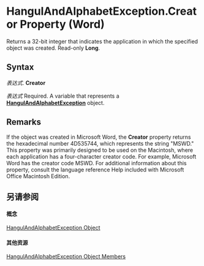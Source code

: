 
# HangulAndAlphabetException.Creator Property (Word)

Returns a 32-bit integer that indicates the application in which the specified object was created. Read-only  **Long**.


## Syntax

 _表达式_. **Creator**

 _表达式_ Required. A variable that represents a **[HangulAndAlphabetException](f383505b-1f98-117c-e170-606403ad1508.md)** object.


## Remarks

If the object was created in Microsoft Word, the  **Creator** property returns the hexadecimal number 4D535744, which represents the string "MSWD." This property was primarily designed to be used on the Macintosh, where each application has a four-character creator code. For example, Microsoft Word has the creator code MSWD. For additional information about this property, consult the language reference Help included with Microsoft Office Macintosh Edition.


## 另请参阅


#### 概念


[HangulAndAlphabetException Object](f383505b-1f98-117c-e170-606403ad1508.md)
#### 其他资源


[HangulAndAlphabetException Object Members](http://msdn.microsoft.com/library/7f6fa37a-c66a-32c5-c2d3-1141980ad488%28Office.15%29.aspx)